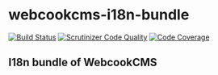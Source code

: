 # webcookcms-i18n-bundle

[![Build Status](https://travis-ci.org/ufik/webcookcms-i18n-bundle.svg?branch=master)](https://travis-ci.org/ufik/webcookcms-i18n-bundle)
[![Scrutinizer Code Quality](https://scrutinizer-ci.com/g/ufik/webcookcms-i18n-bundle/badges/quality-scommon.png?b=master)](https://scrutinizer-ci.com/g/ufik/webcookcms-i18n-bundle/?branch=master)
[![Code Coverage](https://scrutinizer-ci.com/g/ufik/webcookcms-i18n-bundle/badges/coverage.png?b=master)](https://scrutinizer-ci.com/g/ufik/webcookcms-i18n-bundle/?branch=master)

I18n bundle of WebcookCMS
---


